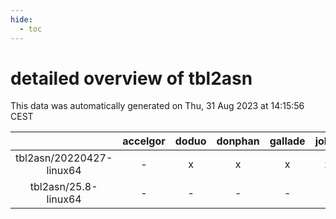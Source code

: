 ```yaml
---
hide:
  - toc
---
```


detailed overview of tbl2asn
============================


This data was automatically generated on Thu, 31 Aug 2023 at 14:15:56 CEST  

| |accelgor|doduo|donphan|gallade|joltik|skitty|swalot|victini|
| :---: | :---: | :---: | :---: | :---: | :---: | :---: | :---: | :---: |
|tbl2asn/20220427-linux64|-|x|x|x|x|x|x|x|
|tbl2asn/25.8-linux64|-|-|-|-|-|x|-|x|
